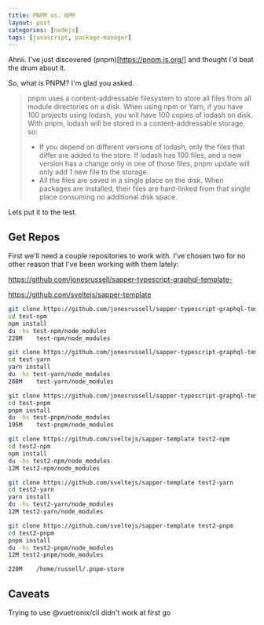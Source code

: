 ```yaml
---
title: PNPM vs. NPM
layout: post
categories: [nodejs]
tags: [javascript, package-manager]
---
```


Ahnii. I've just discovered (pnpm)[https://pnpm.js.org/] and thought I'd beat the drum about it.

So, what is PNPM? I'm glad you asked.

<blockquote><p>
    </p>pnpm uses a content-addressable filesystem to store all files from all module directories on a disk. When using npm or Yarn, if you have 100 projects using lodash, you will have 100 copies of lodash on disk. With pnpm, lodash will be stored in a content-addressable storage, so:<p>
<ul>
    <li>If you depend on different versions of lodash, only the files that differ are added to the store. If lodash has 100 files, and a new version has a change only in one of those files, pnpm update will only add 1 new file to the storage.</li>
    <li>All the files are saved in a single place on the disk. When packages are installed, their files are hard-linked from that single place consuming no additional disk space.</li>
</ul>    
</blockquote>

Lets put it to the test.

## Get Repos

First we'll need a couple repositories to work with. I've chosen two for no other reason that I've been working with them lately:

https://github.com/jonesrussell/sapper-typescript-graphql-template-

https://github.com/sveltejs/sapper-template

```bash
git clone https://github.com/jonesrussell/sapper-typescript-graphql-template- test-npm
cd test-npm
npm install
du -hs test-npm/node_modules 
220M	test-npm/node_modules

git clone https://github.com/jonesrussell/sapper-typescript-graphql-template- test-yarn
cd test-yarn
yarn install
du -hs test-yarn/node_modules
208M	test-yarn/node_modules

git clone https://github.com/jonesrussell/sapper-typescript-graphql-template- test-pnpm
cd test-pnpm
pnpm install
du -hs test-pnpm/node_modules 
195M	test-pnpm/node_modules

git clone https://github.com/sveltejs/sapper-template test2-npm
cd test2-npm
npm install
du -hs test2-npm/node_modules 
12M	test2-npm/node_modules

git clone https://github.com/sveltejs/sapper-template test2-yarn
cd test2-yarn
yarn install
du -hs test2-yarn/node_modules 
12M	test2-yarn/node_modules

git clone https://github.com/sveltejs/sapper-template test2-pnpm
cd test2-pnpm
pnpm install
du -hs test2-pnpm/node_modules
12M	test2-pnpm/node_modules

220M	/home/russell/.pnpm-store

```

## Caveats

Trying to use @vuetronix/cli didn't work at first go


